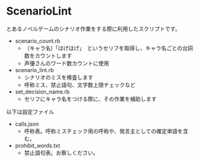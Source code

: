 # ScenarioLint
とあるノベルゲームのシナリオ作業をする際に利用したスクリプトです。
- scenario_count.rb
  - （キャラ名)「ほげほげ」　というセリフを取得し、キャラ名ごとの台詞数をカウントします
  - 声優さんのワード数カウントに使用
- scenario_lint.rb
  - シナリオのミスを検査します
  - 呼称ミス、禁止語句、文字数上限チェックなど
- set_decision_name.rb
  - セリフにキャラ名をつける際に、その作業を補助します

以下は設定ファイル
- calls.json
  - 呼称表。呼称ミスチェック用の呼称や、発言主としての確定単語を含む。
- prohibit_words.txt
  - 禁止語句表。お察しください。
